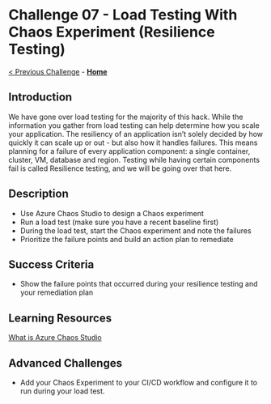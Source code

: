 # Challenge 07 - Load Testing With Chaos Experiment (Resilience Testing)

[< Previous Challenge](./Challenge-06.md) - **[Home](../README.md)**

## Introduction

We have gone over load testing for the majority of this hack.  While the information you gather from load testing can help determine how you scale your application.  The resiliency of an application isn’t solely decided by how quickly it can scale up or out - but also how it handles failures. This means planning for a failure of every application component: a single container, cluster, VM, database and region.  Testing while having certain components fail is called Resilience testing, and we will be going over that here.

## Description

- Use Azure Chaos Studio to design a Chaos experiment
- Run a load test (make sure you have a recent baseline first)
- During the load test, start the Chaos experiment and note the failures
- Prioritize the failure points and build an action plan to remediate

## Success Criteria

- Show the failure points that occurred during your resilience testing and your remediation plan

## Learning Resources

[What is Azure Chaos Studio](https://docs.microsoft.com/en-us/azure/chaos-studio/chaos-studio-overview)


## Advanced Challenges

- Add your Chaos Experiment to your CI/CD workflow and configure it to run during your load test.